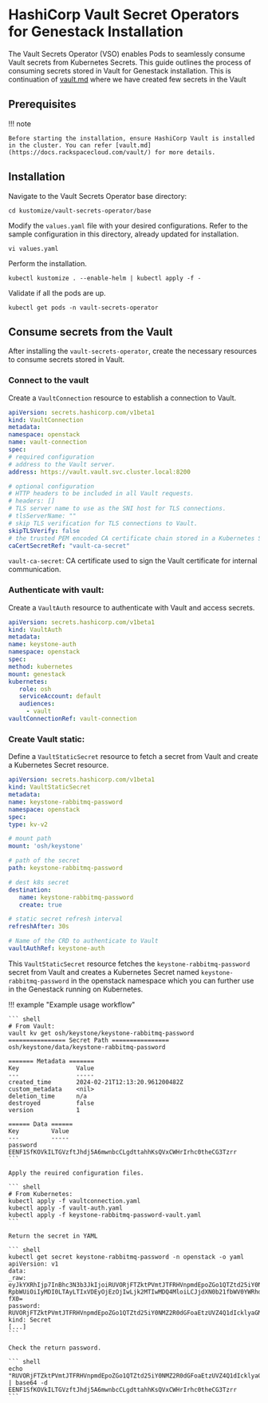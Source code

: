 # HashiCorp Vault Secret Operators for Genestack Installation

The Vault Secrets Operator (VSO) enables Pods to seamlessly consume Vault secrets from Kubernetes Secrets. This guide outlines the process of consuming secrets stored in Vault for Genestack installation. This is continuation of [vault.md](https://docs.rackspacecloud.com/vault/) where we have created few secrets in the Vault

## Prerequisites

!!! note

    Before starting the installation, ensure HashiCorp Vault is installed in the cluster. You can refer [vault.md](https://docs.rackspacecloud.com/vault/) for more details.

## Installation

Navigate to the Vault Secrets Operator base directory:

``` shell
cd kustomize/vault-secrets-operator/base
```

Modify the `values.yaml` file with your desired configurations. Refer to the sample configuration in this directory, already updated for installation.

``` shell
vi values.yaml
```

Perform the installation.

``` shell
kubectl kustomize . --enable-helm | kubectl apply -f -
```

Validate if all the pods are up.
``` shell
kubectl get pods -n vault-secrets-operator
```

## Consume secrets from the Vault

After installing the `vault-secrets-operator`, create the necessary resources to consume secrets stored in Vault.

### Connect to the vault

Create a `VaultConnection` resource to establish a connection to Vault.

``` yaml
apiVersion: secrets.hashicorp.com/v1beta1
kind: VaultConnection
metadata:
namespace: openstack
name: vault-connection
spec:
# required configuration
# address to the Vault server.
address: https://vault.vault.svc.cluster.local:8200

# optional configuration
# HTTP headers to be included in all Vault requests.
# headers: []
# TLS server name to use as the SNI host for TLS connections.
# tlsServerName: ""
# skip TLS verification for TLS connections to Vault.
skipTLSVerify: false
# the trusted PEM encoded CA certificate chain stored in a Kubernetes Secret
caCertSecretRef: "vault-ca-secret"
```

`vault-ca-secret`: CA certificate used to sign the Vault certificate for internal communication.

### Authenticate with vault:

Create a `VaultAuth` resource to authenticate with Vault and access secrets.

``` yaml
apiVersion: secrets.hashicorp.com/v1beta1
kind: VaultAuth
metadata:
name: keystone-auth
namespace: openstack
spec:
method: kubernetes
mount: genestack
kubernetes:
   role: osh
   serviceAccount: default
   audiences:
     - vault
vaultConnectionRef: vault-connection
```

### Create Vault static:

Define a `VaultStaticSecret` resource to fetch a secret from Vault and create a Kubernetes Secret resource.

``` yaml
apiVersion: secrets.hashicorp.com/v1beta1
kind: VaultStaticSecret
metadata:
name: keystone-rabbitmq-password
namespace: openstack
spec:
type: kv-v2

# mount path
mount: 'osh/keystone'

# path of the secret
path: keystone-rabbitmq-password

# dest k8s secret
destination:
   name: keystone-rabbitmq-password
   create: true

# static secret refresh interval
refreshAfter: 30s

# Name of the CRD to authenticate to Vault
vaultAuthRef: keystone-auth
```

This `VaultStaticSecret` resource fetches the `keystone-rabbitmq-password` secret from Vault and creates a Kubernetes Secret named `keystone-rabbitmq-password` in the openstack namespace which you can further use in the Genestack running on Kubernetes.

!!! example "Example usage workflow"

    ``` shell
    # From Vault:
    vault kv get osh/keystone/keystone-rabbitmq-password
    ================ Secret Path ================
    osh/keystone/data/keystone-rabbitmq-password

    ======= Metadata =======
    Key                Value
    ---                -----
    created_time       2024-02-21T12:13:20.961200482Z
    custom_metadata    <nil>
    deletion_time      n/a
    destroyed          false
    version            1

    ====== Data ======
    Key         Value
    ---         -----
    password    EENF1SfKOVkILTGVzftJhdj5A6mwnbcCLgdttahhKsQVxCWHrIrhc0theCG3Tzrr
    ```

    Apply the reuired configuration files.

    ``` shell
    # From Kubernetes:
    kubectl apply -f vaultconnection.yaml
    kubectl apply -f vault-auth.yaml
    kubectl apply -f keystone-rabbitmq-password-vault.yaml
    ```

    Return the secret in YAML

    ``` shell
    kubectl get secret keystone-rabbitmq-password -n openstack -o yaml
    apiVersion: v1
    data:
    _raw:  eyJkYXRhIjp7InBhc3N3b3JkIjoiRUVORjFTZktPVmtJTFRHVnpmdEpoZGo1QTZtd25iY0NMZ2R0dGFoaEtzUVZ4Q1dIcklyaGMwdGhlQ0czVHpyciJ9LCJtZXRhZGF0YSI6eyJjcmVhdGVkX3 RpbWUiOiIyMDI0LTAyLTIxVDEyOjEzOjIwLjk2MTIwMDQ4MloiLCJjdXN0b21fbWV0YWRhdGEiOm51bGwsImRlbGV0aW9uX3RpbWUiOiIiLCJkZXN0cm95ZWQiOmZhbHNlLCJ2ZXJzaW9uIjox fX0=
    password: RUVORjFTZktPVmtJTFRHVnpmdEpoZGo1QTZtd25iY0NMZ2R0dGFoaEtzUVZ4Q1dIcklyaGMwdGhlQ0czVHpycg==
    kind: Secret
    [...]
    ```

    Check the return password.

    ``` shell
    echo "RUVORjFTZktPVmtJTFRHVnpmdEpoZGo1QTZtd25iY0NMZ2R0dGFoaEtzUVZ4Q1dIcklyaGMwdGhlQ0czVHpycg==" | base64 -d
    EENF1SfKOVkILTGVzftJhdj5A6mwnbcCLgdttahhKsQVxCWHrIrhc0theCG3Tzrr
    ```
